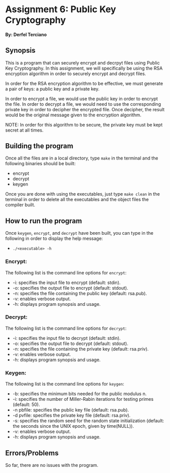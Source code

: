 # Assignment 6: Public Key Cryptography

#### By: Derfel Terciano

## Synopsis

This is a program that can securely encrypt and decrpyt files using Public Key Cryptography. In this assignment, we will specifically be using the RSA encryption algorithm in order to securely encrypt and decrypt files. 

In order for the RSA encryption algorithm to be effective, we must generate a pair of keys: a public key and a private key.

In order to encrypt a file, we would use the public key in order to encrypt the file. In order to decrypt a file, we would need to use the corresponding private key in order to decipher the encrypted file. Once decipher, the result would be the original message given to the encryption algorithm.

NOTE: In order for this algorithm to be secure, the private key must be kept secret at all times.

## Building the program

Once all the files are in a local directory, type `make` in the terminal and the following binaries should be built:

- encrypt
- decrypt
- keygen

Once you are done with using the executables, just type `make clean` in the terminal in order to delete all the executables and the object files the compiler  built.

## How to run the program

Once `keygen`, `encrypt`, and `decrypt` have been built, you can type in the following in order to display the help message:

- `./<executable> -h`

### Encrypt:

The following list is the command line options for `encrypt`:

- -i: specifies the input file to encrypt (default: stdin).
- -o: specifies the output file to encrypt (default: stdout).
- -n: specifies the file containing the public key (default: rsa.pub).
- -v: enables verbose output.
- -h: displays program synopsis and usage.

### Decrypt:
The following list is the command line options for `decrypt`:

- -i: specifies the input file to decrypt (default: stdin).
- -o: specifies the output file to decrypt (default: stdout).
- -n: specifies the file containing the private key (default: rsa.priv).
- -v: enables verbose output.
- -h: displays program synopsis and usage.

### Keygen:
The following list is the command line options for `keygen`:

- -b: specifies the minimum bits needed for the public modulus n.
- -i: specifies the number of Miller-Rabin iterations for testing primes (default: 50).
- -n pbfile: specifies the public key file (default: rsa.pub).
- -d pvfile: specifies the private key file (default: rsa.priv).
- -s: specifies the random seed for the random state initialization (default: the seconds since the UNIX epoch, given by time(NULL)).
- -v: enables verbose output.
- -h: displays program synopsis and usage.

## Errors/Problems

So far, there are no issues with the program. 
